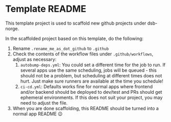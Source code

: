 # Template README

This template project is used to scaffold new github projects under dsb-norge.

In the scaffolded project based on this template, do the following:
1. Rename `.rename_me_as_dot_github` to `.github`
2. Check the contents of the workflow files under `.github/workflows`, adjust as necessary:
   1. `autobump-deps.yml`: You could set a different time for the job to run. If several apps use the same scheduling, jobs will be queued - this should not be a problem, but scheduling at different times does not hurt. Just make sure runners are available at the time you schedule!
   2. `ci-cd.yml`: Defaults works fine for normal apps where frontend and/or backend should be deployed to dev/test and PRs should get ephemeral environments. If this does not suit your project, you may need to adjust the file.
3. When you are done scaffolding, this README should be turned into a normal app README 😉
